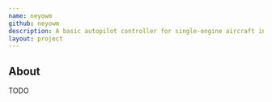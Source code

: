 ```yaml
---
name: neyowm
github: neyowm
description: A basic autopilot controller for single-engine aircraft in X-Plane 11
layout: project
---
```


## About

TODO
